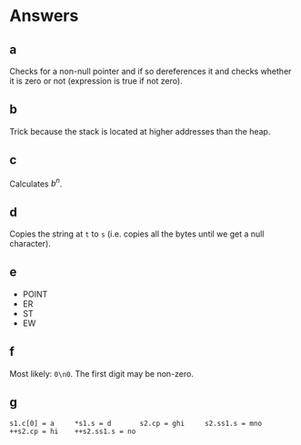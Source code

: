 # Answers

## a

Checks for a non-null pointer and if so dereferences it and checks whether it is zero or not (expression is true if not zero).

## b

Trick because the stack is located at higher addresses than the heap.

## c

Calculates $b^n$.

## d

Copies the string at `t` to `s` (i.e. copies all the bytes until we get a null character).

## e

- POINT
- ER
- ST
- EW

## f

Most likely: `0\n0`. The first digit may be non-zero.

## g

`s1.c[0] = a     *s1.s = d       s2.cp = ghi     s2.ss1.s = mno  ++s2.cp = hi    ++s2.ss1.s = no`
